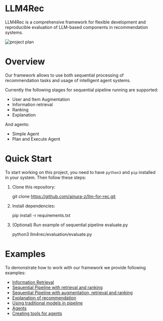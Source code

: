 # LLM4Rec
LLM4Rec is a comprehensive framework for flexible development and reproducible evaluation of LLM-based components in recommendation systems.

![project plan](/docs/imgs/project_structure.jpg)

# Overview
Our framework allows to use both sequential processing of recommendation tasks and usage of intelligent agent systems.

Currently the following stages for sequential pipeline running are supported:

- User and Item Augmentation
- Information retrieval
- Ranking
- Explanation

And agents:
- Simple Agent
- Plan and Execute Agent

# Quick Start
To start working on this project, you need to have `python3` and `pip` installed in your system. Then follow these steps:

1. Clone this repository:

    git clone https://github.com/ainura-z/llm-for-rec.git    
    
3. Install dependencies:

    pip install -r requirements.txt
    
2. (Optional) Run example of sequential pipeline evaluate.py

    python3 llm4rec/evaluation/evaluate.py

# Examples
To demonstrate how to work with our framework we provide following examples:

- [Information Retrieval](./examples/information_retrieval_example.ipynb)
- [Sequential Pipeline with retrieval and ranking](./examples/pipeline_example.ipynb)
- [Sequential Pipeline with augmentation, retrieval and ranking](./examples/augmentation_example.ipynb)
- [Explanation of recommendation](./examples/explanation_of_recommendation_example.ipynb)
- [Using traditional models in pipeline](./examples/classic_recsys_llmrank_example.ipynb)
- [Agents](./examples/agents.ipynb)
- [Creating tools for agents](./examples/tools.ipynb)






    
